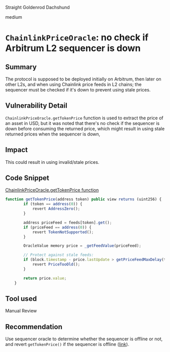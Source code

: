 Straight Goldenrod Dachshund

medium

# `ChainlinkPriceOracle`: no check if Arbitrum L2 sequencer is down

## Summary

The protocol is supposed to be deployed initially on Arbitrum, then later on other L2s, and when using Chainlink price feeds in L2 chains; the sequencer must be checked if it's down to prevent using stale prices.

## Vulnerability Detail

`ChainlinkPriceOracle.getTokenPrice` function is used to extract the price of an asset in USD, but it was noted that there's no check if the sequencer is down before consuming the returned price, which might result in using stale returned prices when the sequencer is down,

## Impact

This could result in using invalid/stale prices.

## Code Snippet

[ChainlinkPriceOracle.getTokenPrice function](https://github.com/sherlock-audit/2024-02-smilee-finance/blob/3241f1bf0c8e951a41dd2e51997f64ef3ec017bd/smilee-v2-contracts/src/providers/chainlink/ChainlinkPriceOracle.sol#L90C5-L108C6)

```javascript
function getTokenPrice(address token) public view returns (uint256) {
        if (token == address(0)) {
            revert AddressZero();
        }

        address priceFeed = feeds[token].get();
        if (priceFeed == address(0)) {
            revert TokenNotSupported();
        }

        OracleValue memory price = _getFeedValue(priceFeed);

        // Protect against stale feeds:
        if (block.timestamp - price.lastUpdate > getPriceFeedMaxDelay(token)) {
            revert PriceTooOld();
        }

        return price.value;
    }
```

## Tool used

Manual Review

## Recommendation

Use sequencer oracle to determine whether the sequencer is offline or not, and revert `getTokenPrice()` if the sequencer is offline ([link](https://docs.chain.link/data-feeds/l2-sequencer-feeds#example-code)).
